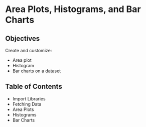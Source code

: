# Area Plots, Histograms, and Bar Charts

## Objectives

Create and customize:
- Area plot
- Histogram
- Bar charts on a dataset

## Table of Contents
- Import Libraries
- Fetching Data
- Area Plots
- Histograms
- Bar Charts
